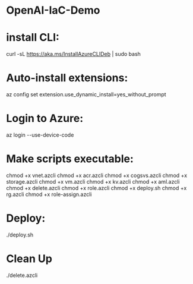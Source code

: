 # OpenAI-IaC-Demo

# install CLI:
curl -sL https://aka.ms/InstallAzureCLIDeb | sudo bash

# Auto-install extensions:
az config set extension.use_dynamic_install=yes_without_prompt

# Login to Azure:
az login --use-device-code

# Make scripts executable:
chmod +x vnet.azcli
chmod +x acr.azcli
chmod +x cogsvs.azcli
chmod +x storage.azcli
chmod +x vm.azcli
chmod +x kv.azcli
chmod +x aml.azcli
chmod +x delete.azcli
chmod +x role.azcli
chmod +x deploy.sh
chmod +x rg.azcli
chmod +x role-assign.azcli

# Deploy:
./deploy.sh

# Clean Up
./delete.azcli
